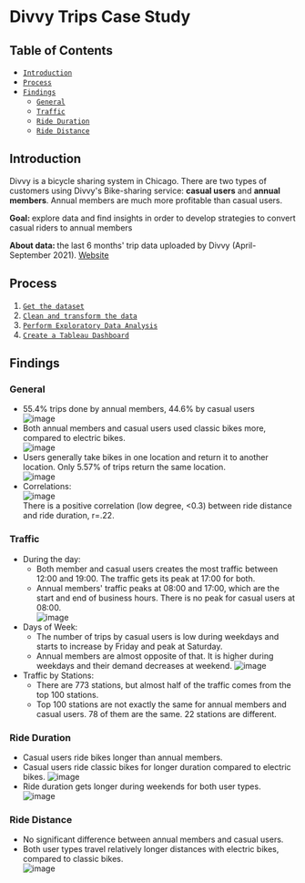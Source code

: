 # Divvy Trips Case Study

## Table of Contents
- [`Introduction`](#introduction)
- [`Process`](#process)
- [`Findings`](#findings)
    - [`General`](#general)
    - [`Traffic`](#traffic)
    - [`Ride Duration`](#ride-duration)
    - [`Ride Distance`](#ride-distance)

## Introduction  
<p>Divvy is a bicycle sharing system in Chicago. There are two types of customers using Divvy's Bike-sharing service: <strong>casual users</strong> and <strong>annual members</strong>. Annual members are much more profitable than casual users.</p>
<p><strong>Goal: </strong>explore data and find insights in order to develop strategies to convert casual riders to annual members</p>
<p><strong>About data: </strong>the last 6 months' trip data uploaded by Divvy (April-September 2021). <a href='https://divvy-tripdata.s3.amazonaws.com/index.html'>Website</a></p>

## Process  
1. [`Get the dataset`](https://divvy-tripdata.s3.amazonaws.com/index.html)
2. [`Clean and transform the data`](https://github.com/serkansalcan/analytics-projects/blob/main/Divvy/data_cleansing.ipynb)
3. [`Perform Exploratory Data Analysis`](https://github.com/serkansalcan/analytics-projects/blob/main/Divvy/exploratory_data_analysis.ipynb)
4. [`Create a Tableau Dashboard`](https://public.tableau.com/views/DivvyTrips_16357928926750/Dashboard?:language=en-US&:display_count=n&:origin=viz_share_link)

## Findings
### General
- 55.4% trips done by annual members, 44.6% by casual users  
![image](https://user-images.githubusercontent.com/27378210/147408155-3c57e13b-4938-46bd-8458-d1812cc73e67.png)  
- Both annual members and casual users used classic bikes more, compared to electric bikes.  
![image](https://user-images.githubusercontent.com/27378210/147408182-efa31c60-406e-48dc-b083-ad7d312154a2.png)
- Users generally take bikes in one location and return it to another location. Only 5.57% of trips return the same location.  
![image](https://user-images.githubusercontent.com/27378210/147408192-9854367a-4f28-4852-a7c3-25ce2a126f20.png)  
- Correlations:  
![image](https://user-images.githubusercontent.com/27378210/147408217-ee9755a2-a446-4744-874b-0beefd5a0718.png)  
There is a positive correlation (low degree, <0.3) between ride distance and ride duration, r=.22.  

### Traffic  
- During the day:  
    - Both member and casual users creates the most traffic between 12:00 and 19:00. The traffic gets its peak at 17:00 for both.  
    - Annual members' traffic peaks at 08:00 and 17:00, which are the start and end of business hours. There is no peak for casual users at 08:00.  
    ![image](https://user-images.githubusercontent.com/27378210/147497101-ba63797f-bd12-4a79-85fb-43ba1af65940.png)
- Days of Week:  
    - The number of trips by casual users is low during weekdays and starts to increase by Friday and peak at Saturday.  
    - Annual members are almost opposite of that. It is higher during weekdays and their demand decreases at weekend. 
    ![image](https://user-images.githubusercontent.com/27378210/147496279-3a6b2080-a5cb-411e-8865-373a2f007c93.png)    
- Traffic by Stations:  
    - There are 773 stations, but almost half of the traffic comes from the top 100 stations.
    - Top 100 stations are not exactly the same for annual members and casual users. 78 of them are the same. 22 stations are  different.  

### Ride Duration  
- Casual users ride bikes longer than annual members.  
- Casual users ride classic bikes for longer duration compared to electric bikes.
![image](https://user-images.githubusercontent.com/27378210/147504207-77a2384d-389f-4ab0-9109-78d2a35ed6ad.png)  
- Ride duration gets longer during weekends for both user types.  
![image](https://user-images.githubusercontent.com/27378210/147504222-66ff6451-5813-4913-97e6-7bffd7308296.png)  

### Ride Distance  
- No significant difference between annual members and casual users.  
- Both user types travel relatively longer distances with electric bikes, compared to classic bikes.  
![image](https://user-images.githubusercontent.com/27378210/147504045-c36459c6-758f-4dab-bff4-57be301b9aa7.png)  
